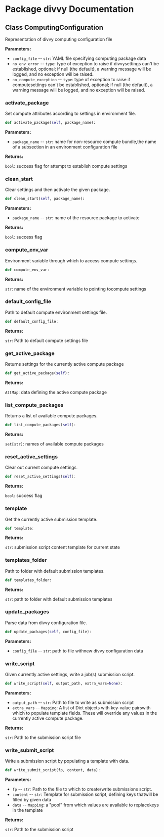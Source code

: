 # Package divvy Documentation

## Class ComputingConfiguration
Representation of divvy computing configuration file

**Parameters:**

- `config_file` -- `str`:  YAML file specifying computing package data
- `no_env_error` -- `type`:  type of exception to raise if divvysettings can't be established, optional; if null (the default), a warning message will be logged, and no exception will be raised.
- `no_compute_exception` -- `type`:  type of exception to raise if computesettings can't be established, optional; if null (the default), a warning message will be logged, and no exception will be raised.


### activate\_package
Set compute attributes according to settings in environment file.
```python
def activate_package(self, package_name):
```

**Parameters:**

- `package_name` -- `str`:  name for non-resource compute bundle,the name of a subsection in an environment configuration file


**Returns:**

`bool`:  success flag for attempt to establish compute settings




### clean\_start
Clear settings and then activate the given package.
```python
def clean_start(self, package_name):
```

**Parameters:**

- `package_name` -- `str`:  name of the resource package to activate


**Returns:**

`bool`:  success flag




### compute\_env\_var
Environment variable through which to access compute settings.
```python
def compute_env_var:
```

**Returns:**

`str`:  name of the environment variable to pointing tocompute settings




### default\_config\_file
Path to default compute environment settings file.
```python
def default_config_file:
```

**Returns:**

`str`:  Path to default compute settings file




### get\_active\_package
Returns settings for the currently active compute package
```python
def get_active_package(self):
```

**Returns:**

`AttMap`:  data defining the active compute package




### list\_compute\_packages
Returns a list of available compute packages.
```python
def list_compute_packages(self):
```

**Returns:**

`set[str]`:  names of available compute packages




### reset\_active\_settings
Clear out current compute settings.
```python
def reset_active_settings(self):
```

**Returns:**

`bool`:  success flag




### template
Get the currently active submission template.
```python
def template:
```

**Returns:**

`str`:  submission script content template for current state




### templates\_folder
Path to folder with default submission templates.
```python
def templates_folder:
```

**Returns:**

`str`:  path to folder with default submission templates




### update\_packages
Parse data from divvy configuration file.
```python
def update_packages(self, config_file):
```

**Parameters:**

- `config_file` -- `str`:  path to file withnew divvy configuration data




### write\_script
Given currently active settings, write a job(s) submission script.
```python
def write_script(self, output_path, extra_vars=None):
```

**Parameters:**

- `output_path` -- `str`:  Path to file to write as submission script
- `extra_vars` -- `Mapping`:  A list of Dict objects with key-value pairswith which to populate template fields. These will override any values in the currently active compute package.


**Returns:**

`str`:  Path to the submission script file




### write\_submit\_script
Write a submission script by populating a template with data.
```python
def write_submit_script(fp, content, data):
```

**Parameters:**

- `fp` -- `str`:  Path to the file to which to create/write submissions script.
- `content` -- `str`:  Template for submission script, defining keys thatwill be filled by given data
- `data` -- `Mapping`:  a "pool" from which values are available to replacekeys in the template


**Returns:**

`str`:  Path to the submission script



